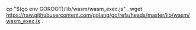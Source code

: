 

cp "$(go env GOROOT)/lib/wasm/wasm_exec.js" .
wget https://raw.githubusercontent.com/golang/go/refs/heads/master/lib/wasm/wasm_exec.js .